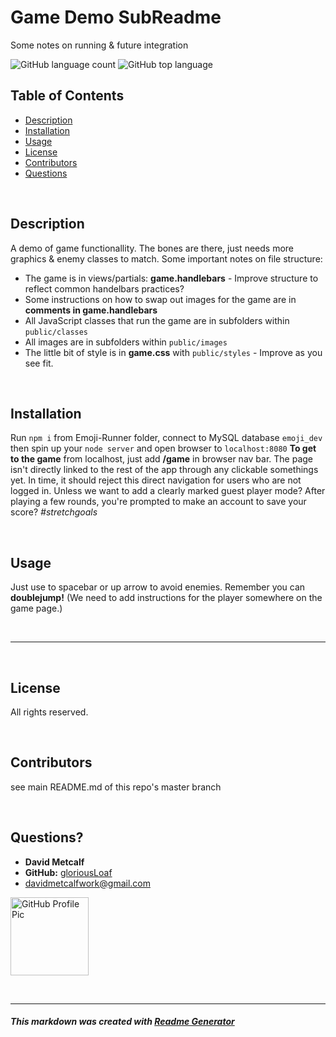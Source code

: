 
# Game Demo SubReadme
Some notes on running & future integration

![GitHub language count](https://img.shields.io/github/languages/count/gloriousLoaf/Emoji-Runner)
![GitHub top language](https://img.shields.io/github/languages/top/gloriousLoaf/Emoji-Runner)

## Table of Contents
* [Description](#-description)
* [Installation](#-installation)
* [Usage](#-usage)
* [License](#-license)
* [Contributors](#-contributors)
* [Questions](#-questions)
<p>&nbsp;</p>

## Description
A demo of game functionallity. The bones are there, just needs more graphics & enemy classes to match. 
Some important notes on file structure:
* The game is in views/partials: **game.handlebars** - Improve structure to reflect common handelbars practices?
* Some instructions on how to swap out images for the game are in **comments in game.handlebars**
* All JavaScript classes that run the game are in subfolders within ``` public/classes ```
* All images are in subfolders within ``` public/images ```
* The little bit of style is in **game.css** with ``` public/styles ``` - Improve as you see fit.
<p>&nbsp;</p>

## Installation
Run ``` npm i ``` from Emoji-Runner folder, connect to MySQL database ``` emoji_dev ``` then spin up your ``` node server ``` and open browser to ``` localhost:8080 ```
**To get to the game** from localhost, just add **/game** in browser nav bar. The page isn't directly linked to the rest of the app through any clickable somethings yet. In time, it should reject this direct navigation for users who are not logged in. Unless we want to add a clearly marked guest player mode? After playing a few rounds, you're prompted to make an account to save your score? *#stretchgoals*
<p>&nbsp;</p>

## Usage
Just use to spacebar or up arrow to avoid enemies. Remember you can **doublejump!** (We need to add instructions for the player somewhere on the game page.)
<p>&nbsp;</p>

---
<p>&nbsp;</p>

## License
All rights reserved.
<p>&nbsp;</p>

## Contributors
see main README.md of this repo's master branch
<p>&nbsp;</p>

## Questions?
  * **David Metcalf**
  * **GitHub:** [gloriousLoaf](https://github.com/gloriousLoaf)
  * <davidmetcalfwork@gmail.com>

<img src="https://github.com/gloriousLoaf.png" alt="GitHub Profile Pic" width="125" height="125">
<p>&nbsp;</p>

---

##### This markdown was created with [Readme Generator](https://github.com/gloriousLoaf/Readme-Generator)